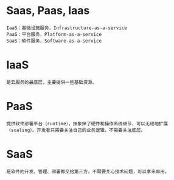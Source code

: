 # Saas, Paas, Iaas
	
	IaaS：基础设施服务，Infrastructure-as-a-service
	PaaS：平台服务，Platform-as-a-service
	SaaS：软件服务，Software-as-a-service


# IaaS 

	是云服务的最底层，主要提供一些基础资源。

# PaaS 

	提供软件部署平台（runtime），抽象掉了硬件和操作系统细节，可以无缝地扩展（scaling）。开发者只需要关注自己的业务逻辑，不需要关注底层。

# SaaS 

	是软件的开发、管理、部署都交给第三方，不需要关心技术问题，可以拿来即用。